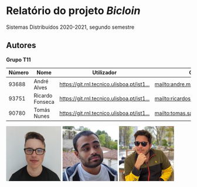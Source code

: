 # Relatório do projeto *Bicloin*

Sistemas Distribuídos 2020-2021, segundo semestre

## Autores

**Grupo T11**

| Número | Nome              | Utilizador                                   | Correio eletrónico                             |
| -------|-------------------|----------------------------------------------| -----------------------------------------------|
| 93688  | André Alves       | <https://git.rnl.tecnico.ulisboa.pt/ist1...> | <mailto:andre.marques.alves@tecnico.ulisboa.pt>|
| 93751  | Ricardo Fonseca   | <https://git.rnl.tecnico.ulisboa.pt/ist1...> | <mailto:ricardosousa2000@tecnico.ulisboa.pt>   |
| 90780  | Tomás Nunes       | <https://git.rnl.tecnico.ulisboa.pt/ist1...> | <mailto:tomas.santos.nunes@tecnico.ulisboa.pt> |

![André](andree.jpg) ![Ricardo](ricardo.jpg) ![Tomás](tomas.jpg)
